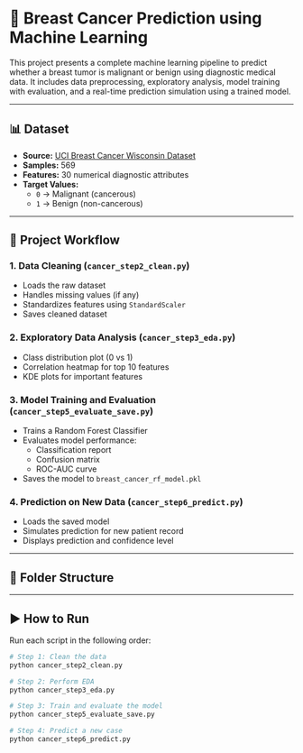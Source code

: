 # 🧠 Breast Cancer Prediction using Machine Learning

This project presents a complete machine learning pipeline to predict whether a breast tumor is malignant or benign using diagnostic medical data. It includes data preprocessing, exploratory analysis, model training with evaluation, and a real-time prediction simulation using a trained model.

---

## 📊 Dataset

- **Source:** [UCI Breast Cancer Wisconsin Dataset](https://archive.ics.uci.edu/ml/datasets/Breast+Cancer+Wisconsin+%28Diagnostic%29)
- **Samples:** 569
- **Features:** 30 numerical diagnostic attributes
- **Target Values:**
  - `0` → Malignant (cancerous)
  - `1` → Benign (non-cancerous)

---

## 🧪 Project Workflow

### 1. Data Cleaning (`cancer_step2_clean.py`)
- Loads the raw dataset
- Handles missing values (if any)
- Standardizes features using `StandardScaler`
- Saves cleaned dataset

### 2. Exploratory Data Analysis (`cancer_step3_eda.py`)
- Class distribution plot (0 vs 1)
- Correlation heatmap for top 10 features
- KDE plots for important features

### 3. Model Training and Evaluation (`cancer_step5_evaluate_save.py`)
- Trains a Random Forest Classifier
- Evaluates model performance:
  - Classification report
  - Confusion matrix
  - ROC-AUC curve
- Saves the model to `breast_cancer_rf_model.pkl`

### 4. Prediction on New Data (`cancer_step6_predict.py`)
- Loads the saved model
- Simulates prediction for new patient record
- Displays prediction and confidence level

---

## 📁 Folder Structure


---

## ▶️ How to Run

Run each script in the following order:

```bash
# Step 1: Clean the data
python cancer_step2_clean.py

# Step 2: Perform EDA
python cancer_step3_eda.py

# Step 3: Train and evaluate the model
python cancer_step5_evaluate_save.py

# Step 4: Predict a new case
python cancer_step6_predict.py
